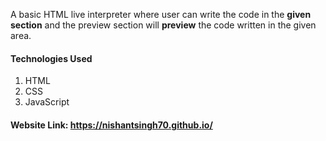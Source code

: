 A basic HTML live interpreter where user can write the code in the **given section** and the preview section will **preview** the code written in the given area.

#### Technologies Used
1. HTML
2. CSS
3. JavaScript

#### Website Link:  https://nishantsingh70.github.io/
